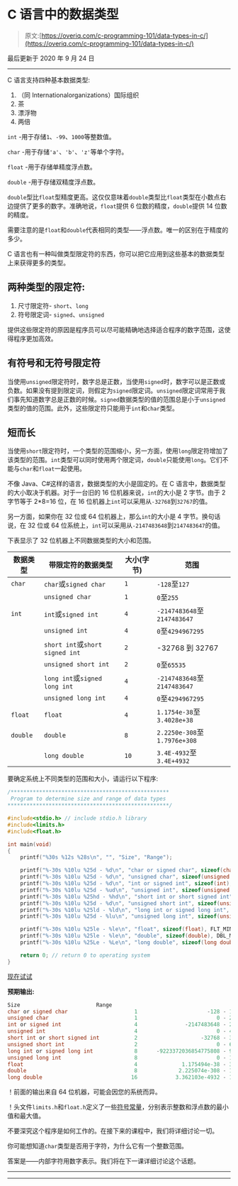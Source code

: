 # C 语言中的数据类型

> 原文:[https://overiq.com/c-programming-101/data-types-in-c/](https://overiq.com/c-programming-101/data-types-in-c/)

最后更新于 2020 年 9 月 24 日

* * *

C 语言支持四种基本数据类型:

1.  （同 Internationalorganizations）国际组织
2.  茶
3.  漂浮物
4.  两倍

`int` -用于存储`1`、`-99`、`1000`等整数值。

`char` -用于存储`'a'`、`'b'`、`'z'`等单个字符。

`float` -用于存储单精度浮点数。

`double` -用于存储双精度浮点数。

`double`型比`float`型精度更高。这仅仅意味着`double`类型比`float`类型在小数点右边提供了更多的数字。准确地说，`float`提供 6 位数的精度，`double`提供 14 位数的精度。

需要注意的是`float`和`double`代表相同的类型——浮点数。唯一的区别在于精度的多少。

C 语言也有一种叫做类型限定符的东西，你可以把它应用到这些基本的数据类型上来获得更多的类型。

## 两种类型的限定符:

1.  尺寸限定符- `short`、`long`
2.  符号限定词- `signed`、`unsigned`

提供这些限定符的原因是程序员可以尽可能精确地选择适合程序的数字范围，这使得程序更加高效。

## 有符号和无符号限定符

当使用`unsigned`限定符时，数字总是正数，当使用`signed`时，数字可以是正数或负数。如果没有提到限定词，则假定为`signed`限定词。`unsigned`限定词常用于我们事先知道数字总是正数的时候。`signed`数据类型的值的范围总是小于`unsigned`类型的值的范围。此外，这些限定符只能用于`int`和`char`类型。

## 短而长

当使用`short`限定符时，一个类型的范围缩小，另一方面，使用`long`限定符增加了该类型的范围。`int`类型可以同时使用两个限定词，`double`只能使用`long`。它们不能与`char`和`float`一起使用。

不像 Java、C#这样的语言，数据类型的大小是固定的。在 C 语言中，数据类型的大小取决于机器。对于一台旧的 16 位机器来说，`int`的大小是 2 字节。由于 2 字节等于 2*8=16 位，在 16 位机器上`int`可以采用从`-32768`到`32767`的值。

另一方面，如果你在 32 位或 64 位机器上，那么`int`的大小是 4 字节。换句话说，在 32 位或 64 位系统上，`int`可以采用从`-2147483648`到`2147483647`的值。

下表显示了 32 位机器上不同数据类型的大小和范围。

| 数据类型 | 带限定符的数据类型 | 大小(字节) | 范围 |
| --- | --- | --- | --- |
| `char` | `char`或`signed char` | `1` | `-128`至`127` |
|  | `unsigned char` | `1` | `0`至`255` |
| `int` | `int`或`signed int` | `4` | `-2147483648`至`2147483647` |
|  | `unsigned int` | `4` | `0`至`4294967295` |
|  | `short int`或`short signed int` | `2` | -32768 到 32767 |
|  | `unsigned short int` | `2` | `0`至`65535` |
|  | `long int`或`signed long int` | `4` | `-2147483648`至`2147483647` |
|  | `unsigned long int` | `4` | `0`至`4294967295` |
| `float` | `float` | `4` | `1.1754e-38`至`3.4028e+38` |
| `double` | `double` | `8` | `2.2250e-308`至`1.7976e+308` |
|  | `long double` | `10` | `3.4E-4932`至`3.4E+4932` |

要确定系统上不同类型的范围和大小，请运行以下程序:

```c
/**************************************************
 Program to determine size and range of data types
***************************************************/

#include<stdio.h> // include stdio.h library
#include<limits.h>
#include<float.h>

int main(void)
{    
    printf("%30s %12s %28s\n", "", "Size", "Range");

    printf("%-30s %10lu %25d - %d\n", "char or signed char", sizeof(char), CHAR_MIN, CHAR_MAX);
    printf("%-30s %10lu %25d - %d\n", "unsigned char", sizeof(unsigned char), 0, UCHAR_MAX);
    printf("%-30s %10lu %25d - %d\n", "int or signed int", sizeof(int), INT_MIN, INT_MAX);
    printf("%-30s %10lu %25d - %ud\n", "unsigned int", sizeof(unsigned int), 0, UINT_MAX);
    printf("%-30s %10lu %25hd - %hd\n", "short int or short signed int", sizeof(short int), SHRT_MIN, SHRT_MAX);
    printf("%-30s %10lu %25d - %d\n", "unsigned short int", sizeof(unsigned short int), 0, USHRT_MAX);
    printf("%-30s %10lu %25ld - %ld\n", "long int or signed long int", sizeof(long int), LONG_MIN, LONG_MAX);    
    printf("%-30s %10lu %25d - %lu\n", "unsigned long int", sizeof(unsigned long int), 0, ULONG_MAX);

    printf("%-30s %10lu %25le - %le\n", "float", sizeof(float), FLT_MIN, FLT_MAX);
    printf("%-30s %10lu %25le - %le\n", "double", sizeof(double), DBL_MIN, DBL_MAX);
    printf("%-30s %10lu %25Le - %Le\n", "long double", sizeof(long double), LDBL_MIN, LDBL_MAX);

    return 0; // return 0 to operating system
}

```

[现在试试](https://overiq.com/c-online-compiler/RL0/)

**预期输出:**

```c
Size                        Range
char or signed char                     1                      -128 - 127
unsigned char                           1                         0 - 255
int or signed int                       4               -2147483648 - 2147483647
unsigned int                            4                         0 - 4294967295d
short int or short signed int           2                    -32768 - 32767
unsigned short int                      2                         0 - 65535
long int or signed long int             8      -9223372036854775808 - 9223372036854775807
unsigned long int                       8                         0 - 18446744073709551615
float                                   4              1.175494e-38 - 3.402823e+38
double                                  8             2.225074e-308 - 1.797693e+308
long double                            16            3.362103e-4932 - 1.189731e+4932

```

！前面的输出来自 64 位机器，可能会因您的系统而异。

！头文件`limits.h`和`float.h`定义了一些[符号常量](https://overiq.com/c-programming-101/constants-in-c/#symbolic-constants)，分别表示整数和浮点数的最小值和最大值。

不要深究这个程序是如何工作的。在接下来的课程中，我们将详细讨论一切。

你可能想知道`char`类型是否用于字符，为什么它有一个整数范围。

答案是——内部字符用数字表示。我们将在下一课详细讨论这个话题。

* * *

* * *